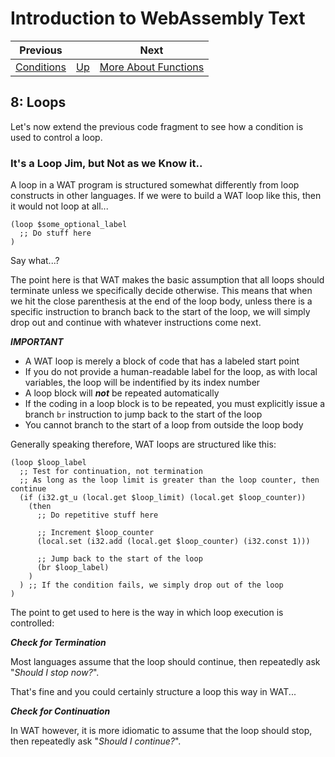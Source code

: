 # Introduction to WebAssembly Text

| Previous | | Next
|---|---|---
| [Conditions](../07/) | [Up](/chriswhealy/introduction-to-web-assembly-text) | [More About Functions](../09/)

## 8: Loops

Let's now extend the previous code fragment to see how a condition is used to control a loop.

### It's a Loop Jim, but Not as we Know it..

A loop in a WAT program is structured somewhat differently from loop constructs in other languages.  If we were to build a WAT loop like this, then it would not loop at all...

```wast
(loop $some_optional_label
  ;; Do stuff here
)
```

Say what...?

The point here is that WAT makes the basic assumption that all loops should terminate unless we specifically decide otherwise.  This means that when we hit the close parenthesis at the end of the loop body, unless there is a specific instruction to branch back to the start of the loop, we will simply drop out and continue with whatever instructions come next.

***IMPORTANT***

* A WAT loop is merely a block of code that has a labeled start point
* If you do not provide a human-readable label for the loop, as with local variables, the loop will be indentified by its index number
* A loop block will ***not*** be repeated automatically
* If the coding in a loop block is to be repeated, you must explicitly issue a branch `br` instruction to jump back to the start of the loop
* You cannot branch to the start of a loop from outside the loop body

Generally speaking therefore, WAT loops are structured like this:

```wast
(loop $loop_label
  ;; Test for continuation, not termination
  ;; As long as the loop limit is greater than the loop counter, then continue
  (if (i32.gt_u (local.get $loop_limit) (local.get $loop_counter))
    (then
      ;; Do repetitive stuff here

      ;; Increment $loop_counter
      (local.set (i32.add (local.get $loop_counter) (i32.const 1)))

      ;; Jump back to the start of the loop
      (br $loop_label)
    )
  ) ;; If the condition fails, we simply drop out of the loop
)
```

The point to get used to here is the way in which loop execution is controlled:

***Check for Termination***

Most languages assume that the loop should continue, then repeatedly ask "*Should I stop now?*".

That's fine and you could certainly structure a loop this way in WAT...

***Check for Continuation***

In WAT however, it is more idiomatic to assume that the loop should stop, then repeatedly ask "*Should I continue?*".
